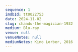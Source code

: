 ```yaml
---
sequence: 1
imdbId: tt0022753
date: 2024-11-02
slug: chandu-the-magician-1932
medium: Blu-ray
venue: null
venueNotes: null
mediumNotes: Kino Lorber, 2016
---
```


